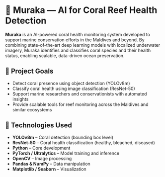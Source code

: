 # 🧠 Muraka — AI for Coral Reef Health Detection

**Muraka** is an AI-powered coral health monitoring system developed to support marine conservation efforts in the Maldives and beyond. By combining state-of-the-art deep learning models with localized underwater imagery, Muraka identifies and classifies coral species and their health status, enabling scalable, data-driven ocean preservation.

## 🌊 Project Goals

- Detect coral presence using object detection (YOLOv8m)
- Classify coral health using image classification (ResNet-50)
- Support marine researchers and conservationists with automated insights
- Provide scalable tools for reef monitoring across the Maldives and similar ecosystems

## 🧪 Technologies Used

- **YOLOv8m** – Coral detection (bounding box level)
- **ResNet-50** – Coral health classification (healthy, bleached, diseased)
- **Python** – Core development
- **PyTorch / Ultralytics** – Model training and inference
- **OpenCV** – Image processing
- **Pandas & NumPy** – Data manipulation
- **Matplotlib / Seaborn** – Visualization

